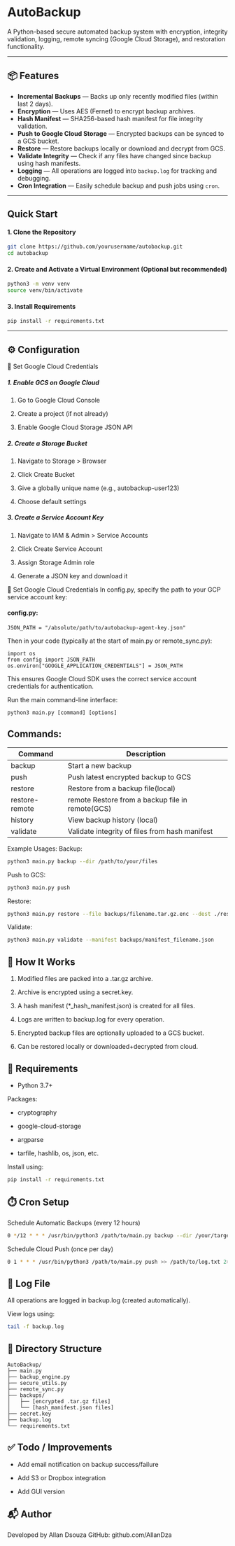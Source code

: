 # AutoBackup

A Python-based secure automated backup system with encryption, integrity validation, logging, remote syncing (Google Cloud Storage), and restoration functionality.

---

## 📦 Features

-  **Incremental Backups** — Backs up only recently modified files (within last 2 days).
-  **Encryption** — Uses AES (Fernet) to encrypt backup archives.
- **Hash Manifest** — SHA256-based hash manifest for file integrity validation.
- **Push to Google Cloud Storage** — Encrypted backups can be synced to a GCS bucket.
- **Restore** — Restore backups locally or download and decrypt from GCS.
- **Validate Integrity** — Check if any files have changed since backup using hash manifests.
- **Logging** — All operations are logged into `backup.log` for tracking and debugging.
- **Cron Integration** — Easily schedule backup and push jobs using `cron`.

---

## Quick Start

#### 1. Clone the Repository

```bash
git clone https://github.com/yourusername/autobackup.git
cd autobackup
```

#### 2. Create and Activate a Virtual Environment (Optional but recommended)

```bash
python3 -m venv venv
source venv/bin/activate
```

#### 3. Install Requirements
```bash
pip install -r requirements.txt
```
---
## ⚙️ Configuration
🔑 Set Google Cloud Credentials

##### 1. Enable GCS on Google Cloud
1. Go to Google Cloud Console

2. Create a project (if not already)

3. Enable Google Cloud Storage JSON API

##### 2. Create a Storage Bucket
1. Navigate to Storage > Browser

2. Click Create Bucket

3. Give a globally unique name (e.g., autobackup-user123)

4. Choose default settings

##### 3. Create a Service Account Key
1. Navigate to IAM & Admin > Service Accounts

2. Click Create Service Account

3. Assign Storage Admin role

4. Generate a JSON key and download it



🔑 Set Google Cloud Credentials
In config.py, specify the path to your GCP service account key:



#### config.py:

```
JSON_PATH = "/absolute/path/to/autobackup-agent-key.json"
```
Then in your code (typically at the start of main.py or remote_sync.py):

```
import os
from config import JSON_PATH
os.environ["GOOGLE_APPLICATION_CREDENTIALS"] = JSON_PATH
```
This ensures Google Cloud SDK uses the correct service account credentials for authentication.

Run the main command-line interface:

```
python3 main.py [command] [options]
```

## Commands:

|  Command	 |  Description |
| ------------ | ------------ |
|  backup | Start a new backup  |
| push  |  Push latest encrypted backup to GCS |
| restore  | Restore from a backup file(local)  |
| restore-remote |  remote Restore from a backup file in remote(GCS) |
| history  | View backup history (local)  |
| validate  | Validate integrity of files from hash manifest  |


Example Usages:
Backup:

```bash
python3 main.py backup --dir /path/to/your/files
```

Push to GCS:

```bash
python3 main.py push
```
Restore:

```bash
python3 main.py restore --file backups/filename.tar.gz.enc --dest ./restored
```
Validate:

```bash
python3 main.py validate --manifest backups/manifest_filename.json
```

## 🧠 How It Works
1. Modified files are packed into a .tar.gz archive.

2. Archive is encrypted using a secret.key.

3. A hash manifest (*_hash_manifest.json) is created for all files.

4. Logs are written to backup.log for every operation.

5. Encrypted backup files are optionally uploaded to a GCS bucket.

6. Can be restored locally or downloaded+decrypted from cloud.

## 🧾 Requirements
- Python 3.7+

Packages:

- cryptography

- google-cloud-storage

- argparse

- tarfile, hashlib, os, json, etc.

Install using:

```bash
pip install -r requirements.txt
```
## ⏱️ Cron Setup
Schedule Automatic Backups (every 12 hours)
```bash
0 */12 * * * /usr/bin/python3 /path/to/main.py backup --dir /your/target/dir >> /path/to/log.txt 2>&1
```
Schedule Cloud Push (once per day)
```bash
0 1 * * * /usr/bin/python3 /path/to/main.py push >> /path/to/log.txt 2>&1
```
## 📄 Log File
All operations are logged in backup.log (created automatically).

View logs using:

```bash
tail -f backup.log
```
## 📂 Directory Structure
```
AutoBackup/
├── main.py
├── backup_engine.py
├── secure_utils.py
├── remote_sync.py
├── backups/
│   ├── [encrypted .tar.gz files]
│   └── [hash_manifest.json files]
├── secret.key
├── backup.log
└── requirements.txt
```
## ✅ Todo / Improvements
- Add email notification on backup success/failure

- Add S3 or Dropbox integration

- Add GUI version

## 📬 Author
Developed by Allan Dsouza
GitHub: github.com/AllanDza

